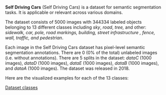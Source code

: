 **Self Driving Cars** (Self Driving Cars) is a dataset for semantic segmentation tasks. It is applicable or relevant across various domains.

The dataset consists of 5000 images with 344334 labeled objects belonging to 13 different classes including *sky*, *road*, *tree,* and other: *sidewalk, car, pole, road markings, building, street infrastructure , fence, wall, traffic, and pedestrian*.

Each image in the Self Driving Cars dataset has pixel-level semantic segmentation annotations. There are 0 (0% of the total) unlabeled images (i.e. without annotations). There are 5 splits in the dataset: *dataC* (1000 images), *dataD* (1000 images), *dataE* (1000 images), *dataB* (1000 images), and *dataA* (1000 images). The dataset was released in 2018.

Here are the visualized examples for each of the 13 classes:

[Dataset classes](https://github.com/dataset-ninja/self-driving-cars/raw/main/visualizations/classes_preview.webm)
